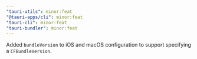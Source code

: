 ```yaml
---
"tauri-utils": minor:feat
"@tauri-apps/cli": minor:feat
"tauri-cli": minor:feat
"tauri-bundler": minor:feat
---
```


Added `bundleVersion` to iOS and macOS configuration to support specifying a `CFBundleVersion`.
